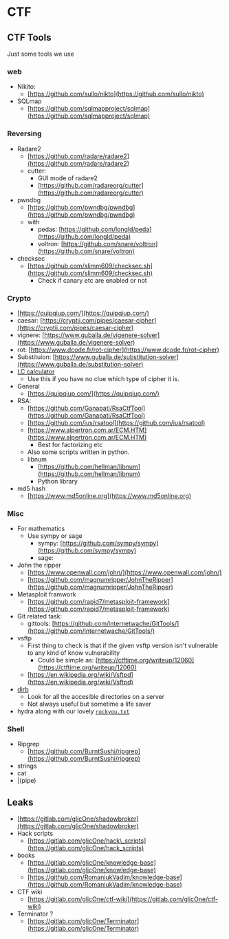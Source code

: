 # CTF

## CTF Tools

Just some tools we use

### web

* Nikito:
  * [https://github.com/sullo/nikto](https://github.com/sullo/nikto)
* SQLmap
  * [https://github.com/sqlmapproject/sqlmap](https://github.com/sqlmapproject/sqlmap)

### Reversing

* Radare2
  * [https://github.com/radare/radare2](https://github.com/radare/radare2)
  * cutter:
    * GUI mode of radare2
    * [https://github.com/radareorg/cutter](https://github.com/radareorg/cutter)
* pwndbg
  * [https://github.com/pwndbg/pwndbg](https://github.com/pwndbg/pwndbg)
  * with
    * pedas: [https://github.com/longld/peda](https://github.com/longld/peda)
    * voltron: [https://github.com/snare/voltron](https://github.com/snare/voltron)
* checksec
  * [https://github.com/slimm609/checksec.sh](https://github.com/slimm609/checksec.sh)
    * Check if canary etc are enabled or not

### Crypto

* [https://quipqiup.com/](https://quipqiup.com/)
* caesar: [https://cryptii.com/pipes/caesar-cipher](https://cryptii.com/pipes/caesar-cipher)
* vignere: [https://www.guballa.de/vigenere-solver](https://www.guballa.de/vigenere-solver)
* rot: [https://www.dcode.fr/rot-cipher](https://www.dcode.fr/rot-cipher)
* Substituion: [https://www.guballa.de/substitution-solver](https://www.guballa.de/substitution-solver)
* [I.C calculator](http://practicalcryptography.com/cryptanalysis/text-characterisation/index-coincidence/)
  * Use this if you have no clue which type of cipher it is.
* General
  * [https://quipqiup.com/](https://quipqiup.com/)
* RSA:
  * [https://github.com/Ganapati/RsaCtfTool](https://github.com/Ganapati/RsaCtfTool)
  * [https://github.com/ius/rsatool](https://github.com/ius/rsatool)
  * [https://www.alpertron.com.ar/ECM.HTM](https://www.alpertron.com.ar/ECM.HTM)
    * Best for factorizing etc
  * Also some scripts written in python.
  * libnum
    * [https://github.com/hellman/libnum](https://github.com/hellman/libnum)
    * Python library
* md5 hash
  * [https://www.md5online.org](https://www.md5online.org)


### Misc

* For mathematics
  * Use sympy or sage
    * sympy: [https://github.com/sympy/sympy](https://github.com/sympy/sympy)
    * sage:
* John the ripper
  * [https://www.openwall.com/john/](https://www.openwall.com/john/)
  * [https://github.com/magnumripper/JohnTheRipper](https://github.com/magnumripper/JohnTheRipper)
* Metasploit framwork
  * [https://github.com/rapid7/metasploit-framework](https://github.com/rapid7/metasploit-framework)
* Git related task:
  * gittools: [https://github.com/internetwache/GitTools/](https://github.com/internetwache/GitTools/)
* vsftp
  * First thing to check is that if the given vsftp version isn't vulnerable to any kind of know vulnerability
    * Could be simple as: [https://ctftime.org/writeup/12060](https://ctftime.org/writeup/12060)
  * [https://en.wikipedia.org/wiki/Vsftpd](https://en.wikipedia.org/wiki/Vsftpd)
* [dirb](https://tools.kali.org/web-applications/dirb)
  * Look for all the accesible directories on a server
  * Not always useful but sometime a life saver
* hydra along with our lovely [`rockyou.txt`](https://www.google.com/url?sa=t&rct=j&q=&esrc=s&source=web&cd=1&ved=2ahUKEwjF_6fRjIvfAhUJtI8KHeGqCGkQFjAAegQIBxAB&url=https%3A%2F%2Fgithub.com%2Fbrannondorsey%2Fnaive-hashcat%2Freleases%2Fdownload%2Fdata%2Frockyou.txt&usg=AOvVaw3snAERl1mU6Ccr4WFEazBd)

### Shell

* Ripgrep
  * [https://github.com/BurntSushi/ripgrep](https://github.com/BurntSushi/ripgrep)
* strings
* cat
* \|\(pipe\)

## Leaks

* [https://gitlab.com/glicOne/shadowbroker](https://gitlab.com/glicOne/shadowbroker)
* Hack scripts
  * [https://gitlab.com/glicOne/hack\_scripts](https://gitlab.com/glicOne/hack_scripts)
* books
  * [https://gitlab.com/glicOne/knowledge-base](https://gitlab.com/glicOne/knowledge-base)
  * [https://github.com/RomaniukVadim/knowledge-base](https://github.com/RomaniukVadim/knowledge-base)
* CTF wiki
  * [https://gitlab.com/glicOne/ctf-wiki](https://gitlab.com/glicOne/ctf-wiki)
* Terminator ?
  * [https://gitlab.com/glicOne/Terminator](https://gitlab.com/glicOne/Terminator)

